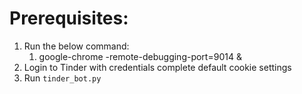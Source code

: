 # Prerequisites:

1. Run the below command:
   1. google-chrome -remote-debugging-port=9014 &
2. Login to Tinder with credentials complete default cookie settings
3. Run `tinder_bot.py`
